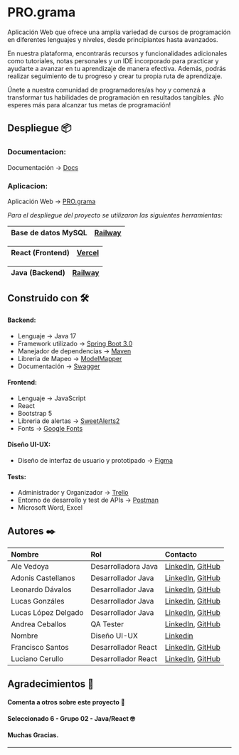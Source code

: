 # PRO.grama

Aplicación Web que ofrece una amplia variedad de cursos de programación en diferentes lenguajes y niveles, desde principiantes hasta avanzados.

En nuestra plataforma, encontrarás recursos y funcionalidades adicionales como tutoriales, notas personales y un IDE incorporado para practicar y ayudarte a avanzar en tu aprendizaje de manera efectiva. Además, podrás realizar seguimiento de tu progreso y crear tu propia ruta de aprendizaje.

Únete a nuestra comunidad de programadores/as hoy y comenzá a transformar tus habilidades de programación en resultados tangibles. ¡No esperes más para alcanzar tus metas de programación!


## Despliegue 📦

### Documentacion:

Documentación -> [Docs]()

### Aplicacion:

Aplicación Web -> [PRO.grama]()

_Para el despliegue del proyecto se utilizaron las siguientes herramientas:_

| Base de datos MySQL | [Railway](https://railway.app/) |
| ----------------- | ------------------------------ |

| React (Frontend) | [Vercel](https://vercel.com/) |
| ----------------- | ------------------------------ |

| Java (Backend)    | [Railway](https://railway.app/) |
| ----------------- | ------------------------------------- |

## Construido con 🛠️

#### Backend:

* Lenguaje -> Java 17
* Framework utilizado -> [Spring Boot 3.0](https://spring.io/) 
* Manejador de dependencias -> [Maven](https://maven.apache.org/) 
* Libreria de Mapeo -> [ModelMapper](https://mapstruct.org/)
* Documentación -> [Swagger](https://swagger.io/docs/)

#### Frontend:

* Lenguaje -> JavaScript
* React
* Bootstrap 5
* Libreria de alertas -> [SweetAlerts2](https://sweetalert2.github.io/)
* Fonts -> [Google Fonts](https://fonts.google.com/)

#### Diseño UI-UX:

* Diseño de interfaz de usuario y prototipado -> [Figma](https://www.figma.com/)

#### Tests:

* Administrador y Organizador -> [Trello](https://trello.com/es)
* Entorno de desarrollo y test de APIs -> [Postman](https://www.postman.com/)
* Microsoft Word, Excel

## Autores ✒️

|   Nombre  |    Rol   |      Contacto      |
| :-------- | :------- | :------------------------- |
| Ale Vedoya | Desarrolladora Java | [LinkedIn](https://www.linkedin.com/in/alejandravedoya/), [GitHub](https://github.com/AleVedoya) |
| Adonis Castellanos | Desarrollador Java | [LinkedIn](https://www.linkedin.com/in/adoniscastellanos/), [GitHub](https://github.com/AdonisCastellanos) |
| Leonardo Dávalos | Desarrollador Java | [LinkedIn](https://linkedin.com/in/leonardo-davalos), [GitHub](https://github.com/davaloslm) |
| Lucas Gonzáles | Desarrollador Java | [LinkedIn](https://www.linkedin.com/in/lucasmartingonzalez/), [GitHub](https://github.com/lucas2205) |
| Lucas López Delgado | Desarrollador Java | [LinkedIn](https://www.linkedin.com/in/lucas-l%C3%B3pez-delgado/), [GitHub](https://github.com/LucasLopezd) |
| Andrea Ceballos | QA Tester | [LinkedIn](https://www.linkedin.com/in/andreaceballosalcaraz/), [GitHub](https://github.com/andreAlcaraz) |
| Nombre | Diseño UI-UX | [Linkedin]() |
| Francisco Santos | Desarrollador React | [LinkedIn](https://www.linkedin.com/in/francisco-santos-a6973a1ab/), [GitHub](https://github.com/FranciscoSantos01) |
| Luciano Cerullo | Desarrollador React | [LinkedIn](https://www.linkedin.com/in/lucianocerullo77/), [GitHub](https://github.com/LucianoCerullo77) |

## Agradecimientos 🎁

#### Comenta a otros sobre este proyecto 📢 
#### Seleccionado 6 - Grupo 02 - Java/React 🤓
#### Muchas Gracias.

---
